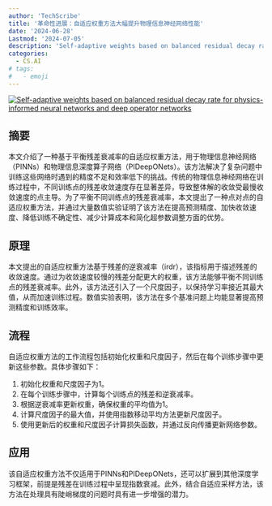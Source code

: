 ```yaml
---
author: 'TechScribe'
title: '革命性进展：自适应权重方法大幅提升物理信息神经网络性能'
date: '2024-06-28'
Lastmod: '2024-07-05'
description: 'Self-adaptive weights based on balanced residual decay rate for physics-informed neural networks and deep operator networks'
categories:
  - CS.AI
# tags:
#   - emoji
---
```


[![Self-adaptive weights based on balanced residual decay rate for physics-informed neural networks and deep operator networks](https://arxiv-research-1301205113.cos.ap-guangzhou.myqcloud.com/images/2407.01613v1.pdf_0.jpg)](https://arxiv.org/abs/2407.01613v1)

## 摘要

本文介绍了一种基于平衡残差衰减率的自适应权重方法，用于物理信息神经网络（PINNs）和物理信息深度算子网络（PIDeepONets）。该方法解决了复杂问题中训练这些网络时遇到的精度不足和效率低下的挑战。传统的物理信息神经网络在训练过程中，不同训练点的残差收敛速度存在显著差异，导致整体解的收敛受最慢收敛速度的点主导。为了平衡不同训练点的残差衰减率，本文提出了一种点对点的自适应权重方法，并通过大量数值实验证明了该方法在提高预测精度、加快收敛速度、降低训练不确定性、减少计算成本和简化超参数调整方面的优势。<!--more-->

## 原理

本文提出的自适应权重方法基于残差的逆衰减率（irdr），该指标用于描述残差的收敛速度。通过为收敛速度较慢的残差分配更大的权重，该方法能够平衡不同训练点的残差衰减率。此外，该方法还引入了一个尺度因子，以保持学习率接近其最大值，从而加速训练过程。数值实验表明，该方法在多个基准问题上均能显著提高预测精度和训练效率。

## 流程

自适应权重方法的工作流程包括初始化权重和尺度因子，然后在每个训练步骤中更新这些参数。具体步骤如下：
1. 初始化权重和尺度因子为1。
2. 在每个训练步骤中，计算每个训练点的残差和逆衰减率。
3. 根据逆衰减率更新权重，确保权重的平均值为1。
4. 计算尺度因子的最大值，并使用指数移动平均方法更新尺度因子。
5. 使用更新后的权重和尺度因子计算损失函数，并通过反向传播更新网络参数。

## 应用

该自适应权重方法不仅适用于PINNs和PIDeepONets，还可以扩展到其他深度学习框架，前提是残差在训练过程中呈现指数衰减。此外，结合自适应采样方法，该方法在处理具有陡峭梯度的问题时具有进一步增强的潜力。
